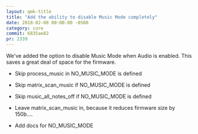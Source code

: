 ```yaml
---
layout: qmk-title
title: "Add the ability to disable Music Mode completely"
date: 2018-02-08 00:00:00 -0500
category: core
commit: 6835ae82
pr: 2339
---
```


We've added the option to disable Music Mode when Audio is enabled.  This saves a great deal of space for the firmware.

* Skip process_music in NO_MUSIC_MODE is defined

* Skip matrix_scan_music if NO_MUSIC_MODE is defined

* Skip music_all_notes_off if NO_MUSIC_MODE is defined

* Leave matrix_scan_music in, because it reduces firmware size by 150b....

* Add docs for NO_MUSIC_MODE
